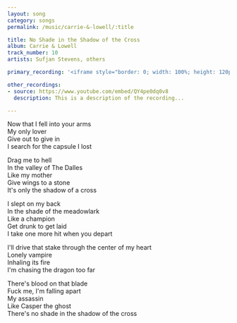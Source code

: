 ```yaml
---
layout: song
category: songs
permalink: /music/carrie-&-lowell/:title

title: No Shade in the Shadow of the Cross
album: Carrie & Lowell
track_number: 10
artists: Sufjan Stevens, others

primary_recording: '<iframe style="border: 0; width: 100%; height: 120px;" src="http://bandcamp.com/EmbeddedPlayer/album=4070884389/size=large/bgcol=333333/linkcol=ffffff/tracklist=false/artwork=none/track=3087942306/transparent=true/" seamless><a href="http://music.sufjan.com/album/carrie-lowell">Carrie &amp; Lowell by Sufjan Stevens</a></iframe>'

other_recordings:
- source: https://www.youtube.com/embed/QY4pe0dq0v8
  description: This is a description of the recording...

---
```


Now that I fell into your arms <br>
My only lover <br>
Give out to give in <br>
I search for the capsule I lost

Drag me to hell <br>
In the valley of The Dalles <br>
Like my mother <br>
Give wings to a stone <br>
It's only the shadow of a cross

I slept on my back <br>
In the shade of the meadowlark <br>
Like a champion <br>
Get drunk to get laid <br>
I take one more hit when you depart

I'll drive that stake through the center of my heart <br>
Lonely vampire <br>
Inhaling its fire <br>
I'm chasing the dragon too far

There's blood on that blade <br>
Fuck me, I'm falling apart <br>
My assassin <br>
Like Casper the ghost <br>
There's no shade in the shadow of the cross